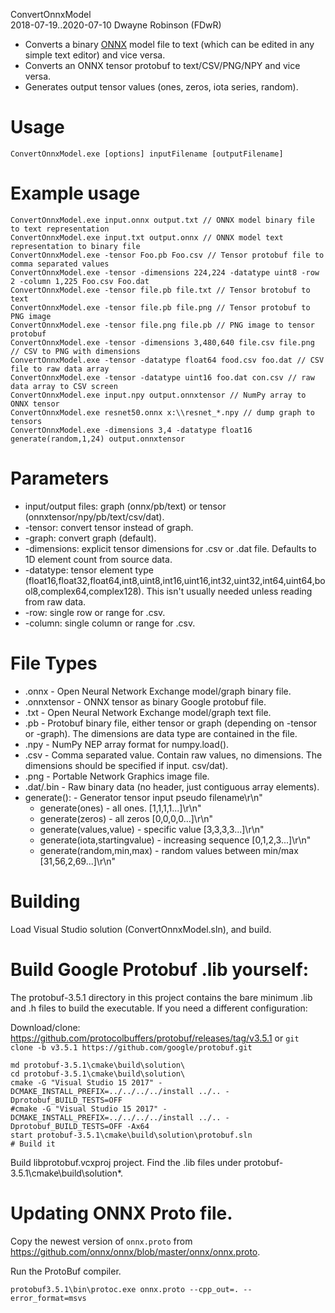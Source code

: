 ConvertOnnxModel  
2018-07-19..2020-07-10
Dwayne Robinson (FDwR)  

- Converts a binary [ONNX](https://github.com/onnx/onnx) model file to text (which can be edited in any simple text editor) and vice versa.
- Converts an ONNX tensor protobuf to text/CSV/PNG/NPY and vice versa.
- Generates output tensor values (ones, zeros, iota series, random).

# Usage
    ConvertOnnxModel.exe [options] inputFilename [outputFilename]

# Example usage
    ConvertOnnxModel.exe input.onnx output.txt // ONNX model binary file to text representation
    ConvertOnnxModel.exe input.txt output.onnx // ONNX model text representation to binary file
    ConvertOnnxModel.exe -tensor Foo.pb Foo.csv // Tensor protobuf file to comma separated values
    ConvertOnnxModel.exe -tensor -dimensions 224,224 -datatype uint8 -row 2 -column 1,225 Foo.csv Foo.dat
    ConvertOnnxModel.exe -tensor file.pb file.txt // Tensor brotobuf to text
    ConvertOnnxModel.exe -tensor file.pb file.png // Tensor protobuf to PNG image
    ConvertOnnxModel.exe -tensor file.png file.pb // PNG image to tensor protobuf
    ConvertOnnxModel.exe -tensor -dimensions 3,480,640 file.csv file.png // CSV to PNG with dimensions
    ConvertOnnxModel.exe -tensor -datatype float64 food.csv foo.dat // CSV file to raw data array
    ConvertOnnxModel.exe -tensor -datatype uint16 foo.dat con.csv // raw data array to CSV screen
    ConvertOnnxModel.exe input.npy output.onnxtensor // NumPy array to ONNX tensor
    ConvertOnnxModel.exe resnet50.onnx x:\\resnet_*.npy // dump graph to tensors
    ConvertOnnxModel.exe -dimensions 3,4 -datatype float16 generate(random,1,24) output.onnxtensor

# Parameters
* input/output files: graph (onnx/pb/text) or tensor (onnxtensor/npy/pb/text/csv/dat).
* -tensor: convert tensor instead of graph.
* -graph: convert graph (default).
* -dimensions: explicit tensor dimensions for .csv or .dat file. Defaults to 1D element count from source data.
* -datatype: tensor element type (float16,float32,float64,int8,uint8,int16,uint16,int32,uint32,int64,uint64,bool8,complex64,complex128). This isn't usually needed unless reading from raw data.
* -row: single row or range for .csv.
* -column: single column or range for .csv.

# File Types
* .onnx - Open Neural Network Exchange model/graph binary file.
* .onnxtensor - ONNX tensor as binary Google protobuf file.
* .txt - Open Neural Network Exchange model/graph text file.
* .pb - Protobuf binary file, either tensor or graph (depending on -tensor or -graph). The dimensions are data type are contained in the file.
* .npy - NumPy NEP array format for numpy.load().
* .csv - Comma separated value. Contain raw values, no dimensions. The dimensions should be specified if input.
csv/dat).
* .png - Portable Network Graphics image file.
* .dat/.bin - Raw binary data (no header, just contiguous array elements).
* generate(): - Generator tensor input pseudo filename\r\n"
    * generate(ones) - all ones. [1,1,1,1...]\r\n"
    * generate(zeros) - all zeros [0,0,0,0...]\r\n"
    * generate(values,value) - specific value [3,3,3,3...]\r\n"
    * generate(iota,startingvalue) - increasing sequence [0,1,2,3...]\r\n"
    * generate(random,min,max) - random values between min/max [31,56,2,69...]\r\n"

# Building
Load Visual Studio solution (ConvertOnnxModel.sln), and build.

# Build Google Protobuf .lib yourself:
The protobuf-3.5.1 directory in this project contains the bare minimum .lib and .h files to build
the executable. If you need a different configuration:

Download/clone:
https://github.com/protocolbuffers/protobuf/releases/tag/v3.5.1
or `git clone -b v3.5.1 https://github.com/google/protobuf.git`

    md protobuf-3.5.1\cmake\build\solution\
    cd protobuf-3.5.1\cmake\build\solution\
    cmake -G "Visual Studio 15 2017" -DCMAKE_INSTALL_PREFIX=../../../../install ../.. -Dprotobuf_BUILD_TESTS=OFF
    #cmake -G "Visual Studio 15 2017" -DCMAKE_INSTALL_PREFIX=../../../../install ../.. -Dprotobuf_BUILD_TESTS=OFF -Ax64
    start protobuf-3.5.1\cmake\build\solution\protobuf.sln
    # Build it

Build libprotobuf.vcxproj project. Find the .lib files under protobuf-3.5.1\cmake\build\solution\*.

# Updating ONNX Proto file.

Copy the newest version of `onnx.proto` from https://github.com/onnx/onnx/blob/master/onnx/onnx.proto.

Run the ProtoBuf compiler.

    protobuf3.5.1\bin\protoc.exe onnx.proto --cpp_out=. --error_format=msvs
